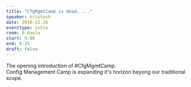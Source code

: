```yaml
---
title: "CfgMgmtCamp is dead, ..."
speaker: kristosh
date: 2018-12-26
eventtype: intro
room: 0.daula
start: 9:00
end: 9:25
draft: false
---
```


The opening introduction of #CfgMgmtCamp.  
Config Management Camp is expanding it's horizon beyong our traditional scope.  
  

